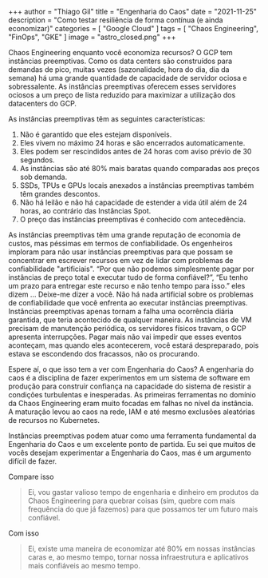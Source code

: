 +++
author = "Thiago Gil"
title = "Engenharia do Caos"
date = "2021-11-25"
description = "Como testar resiliência de forma contínua (e ainda economizar)"
categories = [
    "Google Cloud"
]
tags = [
    "Chaos Engineering", "FinOps", "GKE"
]
image = "astro_closed.png"
+++

Chaos Engineering enquanto você economiza recursos? <!--more-->
O GCP tem instâncias preemptivas. Como os data centers são construídos para demandas de pico, muitas vezes (sazonalidade, hora do dia, dia da semana) há uma grande quantidade de capacidade de servidor ociosa e sobressalente. As instâncias preemptivas oferecem esses servidores ociosos a um preço de lista reduzido para maximizar a utilização dos datacenters do GCP. 

As instâncias preemptivas têm as seguintes características:

1. Não é garantido que eles estejam disponíveis.
2. Eles vivem no máximo 24 horas e são encerrados automaticamente.
3. Eles podem ser rescindidos antes de 24 horas com aviso prévio de 30 segundos.
4. As instâncias são até 80% mais baratas quando comparadas aos preços sob demanda.
5. SSDs, TPUs e GPUs locais anexados a instâncias preemptivas também têm grandes descontos.
6. Não há leilão e não há capacidade de estender a vida útil além de 24 horas, ao contrário das Instâncias Spot.
7. O preço das instâncias preemptivas é conhecido com antecedência.

As instâncias preemptivas têm uma grande reputação de economia de custos, mas péssimas em termos de confiabilidade. Os engenheiros imploram para não usar instâncias preemptivas para que possam se concentrar em escrever recursos em vez de lidar com problemas de confiabilidade "artificiais". “Por que não podemos simplesmente pagar por instâncias de preço total e executar tudo de forma confiável?”, “Eu tenho um prazo para entregar este recurso e não tenho tempo para isso.” eles dizem ... Deixe-me dizer a você. Não há nada artificial sobre os problemas de confiabilidade que você enfrenta ao executar instâncias preemptivas. Instâncias preemptivas apenas tornam a falha uma ocorrência diária garantida, que teria acontecido de qualquer maneira. As instâncias de VM precisam de manutenção periódica, os servidores físicos travam, o GCP apresenta interrupções. Pagar mais não vai impedir que esses eventos aconteçam, mas quando eles acontecerem, você estará despreparado, pois estava se escondendo dos fracassos, não os procurando.

Espere aí, o que isso tem a ver com Engenharia do Caos? A engenharia do caos é a disciplina de fazer experimentos em um sistema de software em produção para construir confiança na capacidade do sistema de resistir a condições turbulentas e inesperadas. As primeiras ferramentas no domínio da Chaos Engineering eram muito focadas em falhas no nível da instância. A maturação levou ao caos na rede, IAM e até mesmo exclusões aleatórias de recursos no Kubernetes.

Instâncias preemptivas podem atuar como uma ferramenta fundamental da Engenharia do Caos e um excelente ponto de partida. Eu sei que muitos de vocês desejam experimentar a Engenharia do Caos, mas é um argumento difícil de fazer.

Compare isso

> Ei, vou gastar valioso tempo de engenharia e dinheiro em produtos da Chaos Engineering para quebrar coisas (sim, quebre com mais frequência do que já fazemos) para que possamos ter um futuro mais confiável.


Com isso

> Ei, existe uma maneira de economizar até 80% em nossas instâncias caras e, ao mesmo tempo, tornar nossa infraestrutura e aplicativos mais confiáveis ​​ao mesmo tempo.